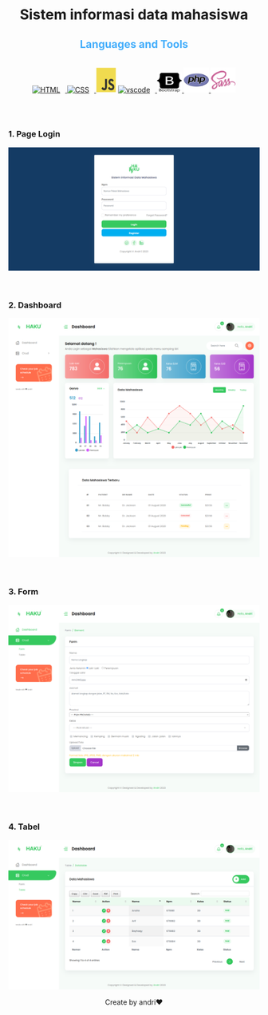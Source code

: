 <div align="center"> 
<h1>Sistem informasi data mahasiswa </h1>
</div>


<h2 style="color: #44AEFB" align="center" >Languages and Tools</h2><br>
<div style="color: #44AEFB" align="center">
 <a  href="https://developer.mozilla.org/en-US/docs/Web/HTML" target="_blank" rel="noreferrer">
      <img  alt="HTML" height="50px" style="padding-right:10px;" src="https://cdn.jsdelivr.net/gh/devicons/devicon/icons/html5/html5-original.svg"/>
  </a>
  <a href="https://developer.mozilla.org/en-US/docs/Web/CSS" target="_blank" rel="noreferrer">
      <img  alt="CSS" height="50px" style="padding-right:10px;" src="https://cdn.jsdelivr.net/gh/devicons/devicon/icons/css3/css3-original.svg"/>
  </a>
   <img src="https://raw.githubusercontent.com/devicons/devicon/master/icons/javascript/javascript-original.svg" alt="javascript" width="40" height="50"/> 

  <a href="https://code.visualstudio.com/" target="_blank" rel="noreferrer">
      <img  alt="vscode" height="50px" style="padding-right:10px;"src="https://cdn.jsdelivr.net/gh/devicons/devicon/icons/vscode/vscode-original.svg"/>
  </a>
  <a href="https://getbootstrap.com" target="_blank" rel="noreferrer"> 
  <img src="https://raw.githubusercontent.com/devicons/devicon/master/icons/bootstrap/bootstrap-plain-wordmark.svg" alt="bootstrap" width="50" height="40"/> </a>
  <a href="https://git-scm.com/" target="_blank" rel="noreferrer">  </a> <a href="https://developer.mozilla.org/en-US/docs/Web/JavaScript" target="_blank" rel="noreferrer"></a><a href="https://www.linux.org/" target="_blank" rel="noreferrer"> <a href="https://www.php.net" target="_blank" rel="noreferrer"> <img src="https://raw.githubusercontent.com/devicons/devicon/master/icons/php/php-original.svg" alt="php" width="50" height="50"/> </a> <a href="https://sass-lang.com" target="_blank" rel="noreferrer"> <img src="https://raw.githubusercontent.com/devicons/devicon/master/icons/sass/sass-original.svg" alt="sass" width="50" height="50"/> </a> </p>

</div><br>


# <h3>1. Page Login</h3>
<img src="Login Mahasiswa.png"><br> <br>


# <h3>2. Dashboard </h3>
<img src="Dashboard.png"> <br> <br>

# <h3>3. Form</h3>
<img src="Form.png"> <br> <br>

# <h3>4. Tabel</h3>
<img src="Table.png"> 
<p align="center">Create by andri❤️ </p>